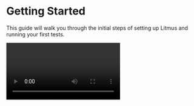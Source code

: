 # Getting Started

This guide will walk you through the initial steps of setting up Litmus and running your first tests.

<video controls="controls" src="/video/GettingStarted.mp4" />

## Prerequisites

**Before you start, ensure you have the following:**

- **Google Cloud Project:** You need an active Google Cloud Platform (GCP) project.
  - Create one: [https://cloud.google.com/resource-manager/docs/creating-managing-projects](https://cloud.google.com/resource-manager/docs/creating-managing-projects)
- **Billing Enabled:** Make sure billing is enabled for your project to utilize GCP services.
  - Enable billing: [https://cloud.google.com/billing/docs/how-to/modify-project](https://cloud.google.com/billing/docs/how-to/modify-project)
- **Google Cloud SDK (gcloud):** Install and configure the gcloud CLI to interact with your GCP project.
  - Download and install: [https://cloud.google.com/sdk/docs/install](https://cloud.google.com/sdk/docs/install)
  - Authenticate: `gcloud auth login`

## Quick Deployment with Litmus CLI

**The easiest way to set up Litmus is using the Litmus CLI.**

1. **Install the Litmus CLI:**

   - **Linux:**
     - Install:`curl https://storage.googleapis.com/litmus-cloud/install/linux.sh | sudo sh`
     - Binary: [https://storage.googleapis.com/litmus-cloud/prod/linux/litmus](https://storage.googleapis.com/litmus-cloud/prod/linux/litmus)
     - SHA256: [https://storage.googleapis.com/litmus-cloud/prod/linux/litmus.sha256](https://storage.googleapis.com/litmus-cloud/prod/linux/litmus.sha256)
   - **OSX:**
     - Install:`curl https://storage.googleapis.com/litmus-cloud/install/osx.sh | sudo sh`
     - Binary: [https://storage.googleapis.com/litmus-cloud/prod/osx/litmus](https://storage.googleapis.com/litmus-cloud/prod/osx/litmus)
     - SHA256: [https://storage.googleapis.com/litmus-cloud/prod/osx/litmus.sha256](https://storage.googleapis.com/litmus-cloud/prod/osx/litmus.sha256)

2. **Deploy Litmus:**

   ```bash
   litmus deploy
   ```

   - This will deploy the Litmus core services to your default GCP project.
   - The deployment script creates required service accounts, grants permissions, and deploys the worker and API services to Cloud Run.
   - You can customize the project and region using flags (see [CLI Usage](/cli)).

3. **Access Litmus:**
   - Run `litmus status` to retrieve the Litmus web interface URL and credentials.
   - Open the provided URL in your browser and log in using the displayed username and password.

## Next Steps

- **Create Test Templates:** Define and manage templates specifying the structure and parameters of your HTTP request tests.
- **Submit Test Runs:** Use the Litmus UI to submit test runs using pre-defined templates and provide test data.
- **(Optional) Deploy the Proxy Service:** For enhanced LLM monitoring, deploy the Litmus proxy service:

  ```bash
  litmus proxy deploy
  ```

  - This captures and logs interactions with your LLM (Vertex AI or other providers) to BigQuery for detailed analysis.

## Explore and Analyze

- **Web Interface:** Utilize the Litmus UI to monitor test run progress, view detailed results, filter responses for in-depth analysis, and gain insights into proxy logs and aggregated LLM usage metrics.

## Need Help?

- **Litmus CLI Usage:** Refer to the Litmus CLI documentation: [CLI Usage](/cli)
- **Proxy Service:** Learn about deploying and using the Litmus proxy service: [Proxy Usage](/proxy)
- **Contribute:** We welcome your contributions! See [Contribution Guide](/contribution) for details.

Let's get started with testing and evaluating your LLMs with Litmus!
